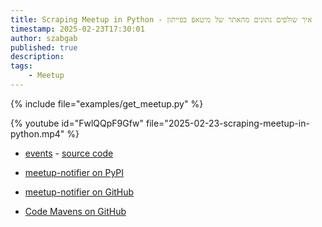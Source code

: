 ```yaml
---
title: Scraping Meetup in Python - איך שולפים נתונים מהאתר של מיטאפ בפייתון
timestamp: 2025-02-23T17:30:01
author: szabgab
published: true
description:
tags:
    - Meetup
---
```


{% include file="examples/get_meetup.py" %}

{% youtube id="FwlQQpF9Gfw" file="2025-02-23-scraping-meetup-in-python.mp4" %}

* [events](https://events.code-maven.com/) - [source code](https://github.com/szabgab/events/)

* [meetup-notifier on PyPI](https://pypi.org/project/meetup-notifier/)
* [meetup-notifier on GitHub](https://github.com/hiancdtrsnm/meetup-notifier)

* [Code Mavens on GitHub](https://www.meetup.com/code-mavens/)

